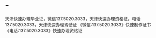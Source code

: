 # -
天津快速办理毕业证，微信137.5020.3033，天津快速办理资格证，电话137.5020.3033，天津快速办理驾驶证 《微信:137.5020.3033》快速制作证书《电话:137.5020.3033》快速办理资格证
